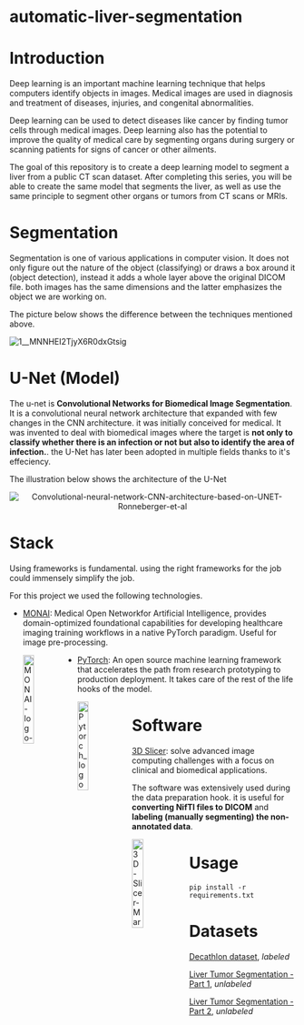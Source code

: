 # automatic-liver-segmentation

# Introduction

Deep learning is an important machine learning technique that helps computers identify objects in images. Medical images are used in diagnosis and treatment of diseases, injuries, and congenital abnormalities.

Deep learning can be used to detect diseases like cancer by finding tumor cells through medical images. Deep learning also has the potential to improve the quality of medical care by segmenting organs during surgery or scanning patients for signs of cancer or other ailments.

The goal of this repository is to create a deep learning model to segment a liver from a public CT scan dataset. After completing this series, you will be able to create the same model that segments the liver, as well as use the same principle to segment other organs or tumors from CT scans or MRIs.

# Segmentation

Segmentation is one of various applications in computer vision. It does not only figure out the nature of the object (classifying) or draws a box around it (object detection), instead it adds a whole layer above the original DICOM file. both images has the same dimensions and the latter emphasizes the object we are working on.

The picture below shows the difference between the techniques mentioned above.

![1__MNNHEI2TjyX6R0dxGtsig](https://user-images.githubusercontent.com/50111205/152811779-bc681650-f473-46b0-bf75-61c9da7fd1c4.png)



# U-Net (Model)

The u-net is **Convolutional Networks for Biomedical Image Segmentation**. It is a convolutional neural network architecture that expanded with few changes in the CNN architecture. it was initially conceived for medical. It was invented to deal with biomedical images where the target is **not only to classify whether there is an infection or not but also to identify the area of infection.**. the U-Net has later been adopted in multiple fields thanks to it's effeciency.

The illustration below shows the architecture of the U-Net

<p align="center">
  <img src="https://user-images.githubusercontent.com/50111205/152804685-70b35b1b-f368-411f-a3a2-a79b3094108b.png" alt="Convolutional-neural-network-CNN-architecture-based-on-UNET-Ronneberger-et-al"/>
</p>

# Stack

Using frameworks is fundamental. using the right frameworks for the job could immensely simplify the job.

For this project we used the following technologies.

* [MONAI](https://monai.io/): Medical Open Networkfor Artificial Intelligence, provides domain-optimized foundational capabilities for developing healthcare imaging training workflows in a native PyTorch paradigm. Useful for image pre-processing.

  <img width="20%" height="auto" style="float: left;" src="https://user-images.githubusercontent.com/50111205/152818445-364cbd51-e638-40f5-b3fb-8171d8ffd936.png" alt= "MONAI-logo-color">



* [PyTorch](https://pytorch.org/): An open source machine learning framework that accelerates the path from research prototyping to production deployment. It takes care of the rest of the life hooks of the model.

  <img width="20%" height="auto" style="float: left;" src="https://user-images.githubusercontent.com/50111205/152818452-8214c746-9c8d-4266-9323-bab7877ea116.png" alt= "Pytorch_logo">

# Software
[3D Slicer](https://www.slicer.org/): solve advanced image computing challenges with a focus on clinical and biomedical applications.

The software was extensively used during the data preparation hook. it is useful for **converting NifTI files to DICOM** and **labeling (manually segmenting) the non-annotated data**.

  <img width="20%" height="auto" style="float: left;" src="https://user-images.githubusercontent.com/50111205/152821465-41f497ad-2407-429b-9f7f-ce5f71ac2788.svg" alt= "3D-Slicer-Mark">

# Usage
```
pip install -r requirements.txt
```

# Datasets

[Decathlon dataset](https://drive.google.com/drive/folders/1HqEgzS8BV2c7xYNrZdEAnrHk7osJJ--2), *labeled*

[Liver Tumor Segmentation - Part 1](https://www.kaggle.com/andrewmvd/liver-tumor-segmentation), *unlabeled*

[Liver Tumor Segmentation - Part 2](https://www.kaggle.com/andrewmvd/liver-tumor-segmentation-part-2), *unlabeled*

